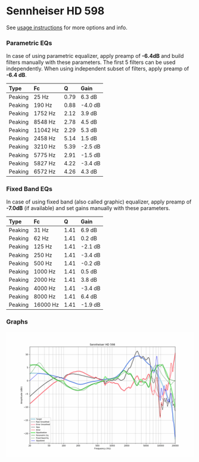 # Sennheiser HD 598
See [usage instructions](https://github.com/jaakkopasanen/AutoEq#usage) for more options and info.

### Parametric EQs
In case of using parametric equalizer, apply preamp of **-6.4dB** and build filters manually
with these parameters. The first 5 filters can be used independently.
When using independent subset of filters, apply preamp of **-6.4 dB**.

| Type    | Fc       |    Q | Gain    |
|:--------|:---------|:-----|:--------|
| Peaking | 25 Hz    | 0.79 | 6.3 dB  |
| Peaking | 190 Hz   | 0.88 | -4.0 dB |
| Peaking | 1752 Hz  | 2.12 | 3.9 dB  |
| Peaking | 8548 Hz  | 2.78 | 4.5 dB  |
| Peaking | 11042 Hz | 2.29 | 5.3 dB  |
| Peaking | 2458 Hz  | 5.14 | 1.5 dB  |
| Peaking | 3210 Hz  | 5.39 | -2.5 dB |
| Peaking | 5775 Hz  | 2.91 | -1.5 dB |
| Peaking | 5827 Hz  | 4.22 | -3.4 dB |
| Peaking | 6572 Hz  | 4.26 | 4.3 dB  |

### Fixed Band EQs
In case of using fixed band (also called graphic) equalizer, apply preamp of **-7.0dB**
(if available) and set gains manually with these parameters.

| Type    | Fc       |    Q | Gain    |
|:--------|:---------|:-----|:--------|
| Peaking | 31 Hz    | 1.41 | 6.9 dB  |
| Peaking | 62 Hz    | 1.41 | 0.2 dB  |
| Peaking | 125 Hz   | 1.41 | -2.1 dB |
| Peaking | 250 Hz   | 1.41 | -3.4 dB |
| Peaking | 500 Hz   | 1.41 | -0.2 dB |
| Peaking | 1000 Hz  | 1.41 | 0.5 dB  |
| Peaking | 2000 Hz  | 1.41 | 3.8 dB  |
| Peaking | 4000 Hz  | 1.41 | -3.4 dB |
| Peaking | 8000 Hz  | 1.41 | 6.4 dB  |
| Peaking | 16000 Hz | 1.41 | -1.9 dB |

### Graphs
![](./Sennheiser%20HD%20598.png)